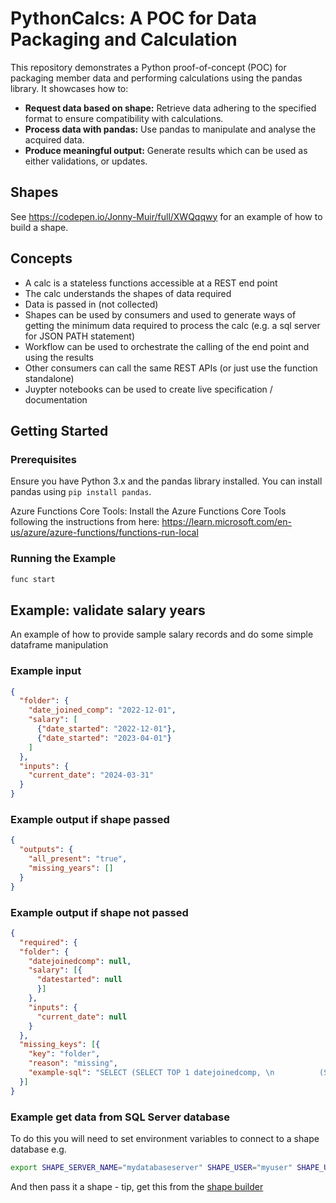 # PythonCalcs: A POC for Data Packaging and Calculation

This repository demonstrates a Python proof-of-concept (POC) for packaging member data and performing calculations using the pandas library. It showcases how to:

- **Request data based on shape:** Retrieve data adhering to the specified format to ensure compatibility with calculations.
- **Process data with pandas:** Use pandas to manipulate and analyse the acquired data.
- **Produce meaningful output:** Generate results which can be used as either validations, or updates.

## Shapes

See https://codepen.io/Jonny-Muir/full/XWQqqwy for an example of how to build a shape.

## Concepts

- A calc is a stateless functions accessible at a REST end point
- The calc understands the shapes of data required
- Data is passed in (not collected)
- Shapes can be used by consumers and used to generate ways of getting the minimum data required to process the calc (e.g. a sql server for JSON PATH statement)
- Workflow can be used to orchestrate the calling of the end point and using the results
- Other consumers can call the same REST APIs (or just use the function standalone)
- Juypter notebooks can be used to create live specification / documentation

## Getting Started

### Prerequisites

Ensure you have Python 3.x and the pandas library installed. You can install pandas using `pip install pandas`.

Azure Functions Core Tools: Install the Azure Functions Core Tools following the instructions from here: https://learn.microsoft.com/en-us/azure/azure-functions/functions-run-local

### Running the Example

   ```bash
   func start
   ```

## Example: validate salary years

An example of how to provide sample salary records and do some simple dataframe manipulation

### Example input

```json
{
  "folder": {
    "date_joined_comp": "2022-12-01",
    "salary": [
      {"date_started": "2022-12-01"},
      {"date_started": "2023-04-01"}
    ]
  },
  "inputs": {
    "current_date": "2024-03-31"
  }
}
```

### Example output if shape passed
```json
{
  "outputs": {
    "all_present": "true", 
    "missing_years": []
  }
}
```

### Example output if shape not passed

```json
{
  "required": {
  "folder": {
    "datejoinedcomp": null, 
    "salary": [{
      "datestarted": null
      }]
    }, 
    "inputs": {
      "current_date": null
    }
  }, 
  "missing_keys": [{
    "key": "folder", 
    "reason": "missing", 
    "example-sql": "SELECT (SELECT TOP 1 datejoinedcomp, \n          (SELECT datestarted\n          FROM UPMsalary salary2\n          WHERE salary2.folderID = folder1.folderID\n          FOR JSON PATH, INCLUDE_NULL_VALUES) AS salary\n          FROM UPMFOLDER folder1\n          WHERE folder1.folderID = @keyobjectid\n          FOR JSON PATH, INCLUDE_NULL_VALUES, WITHOUT_ARRAY_WRAPPER) AS folder FOR JSON PATH, WITHOUT_ARRAY_WRAPPER"
  }]
}
```

### Example get data from SQL Server database

To do this you will need to set environment variables to connect to a shape database e.g.

```bash
export SHAPE_SERVER_NAME="mydatabaseserver" SHAPE_USER="myuser" SHAPE_USER_PASSWORD="mypassword" SHAPE_DATABASE="mydatabase"
```

And then pass it a shape - tip, get this from the [shape builder](https://codepen.io/Jonny-Muir/full/XWQqqwy)